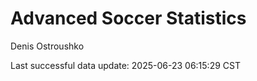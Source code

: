# Advanced Soccer Statistics
Denis Ostroushko

<!-- gfm -->

Last successful data update: 2025-06-23 06:15:29 CST
